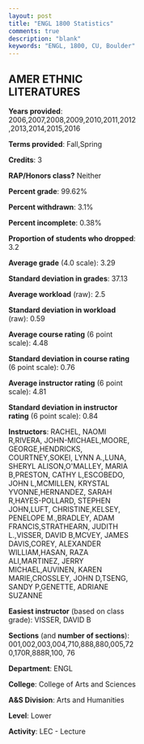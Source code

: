 ```yaml
---
layout: post
title: "ENGL 1800 Statistics"
comments: true
description: "blank"
keywords: "ENGL, 1800, CU, Boulder"
--- 
```

<head>
<script src="https://ajax.googleapis.com/ajax/libs/jquery/2.1.3/jquery.min.js"></script>
<script src="https://dl.dropboxusercontent.com/s/pc42nxpaw1ea4o9/highcharts.js?dl=0"></script>
<!-- <script src="../assets/js/highcharts.js"></script> -->
<style type="text/css">@font-face {
	font-family: "Bebas Neue";
	src: url(https://www.filehosting.org/file/details/544349/BebasNeue%20Regular.otf) format("opentype");
	}
	h1.Bebas { 
		font-family: "Bebas Neue", Verdana, Tahoma;
	}
</style>
</head>
<body>
	<div id="container" style="float: right; width: 45%; height: 88%; margin-left: 2.5%; margin-right: 2.5%;"></div>
	<script language="JavaScript">
		$(document).ready(function() {
		var chart = {type: 'column'};
		var title = {text: 'Grade Distribution'};
		var xAxis = {categories: ['A','B','C','D','F'],crosshair: true};
		var yAxis = {min: 0,title: {text: 'Percentage'}};
		var tooltip = {headerFormat: '<center><b><span style="font-size:20px">{point.key}</span></b></center>',
		               pointFormat: '<td style="padding:0"><b>{point.y:.1f}%</b></td>',
		               footerFormat: '</table>',shared: true,useHTML: true};
		var plotOptions = {column: {pointPadding: 0.0,borderWidth: 0}};  
		var credits = {enabled: false};var series= [{name: 'Percent',data: [49.49,36.4,9.35,1.82,2.94,]}];
		var json = {};
		json.chart = chart;
		json.title = title;
		json.tooltip = tooltip;
		json.xAxis = xAxis;
		json.yAxis = yAxis;  
		json.series = series;
		json.plotOptions = plotOptions;  
		json.credits = credits;
		$('#container').highcharts(json);
	});
	</script>
</body>
			   
## AMER ETHNIC LITERATURES

**Years provided**: 2006,2007,2008,2009,2010,2011,2012,2013,2014,2015,2016

**Terms provided**: Fall,Spring

**Credits**: 3

**RAP/Honors class?** Neither

**Percent grade**: 99.62%

**Percent withdrawn**: 3.1%

**Percent incomplete**: 0.38%

**Proportion of students who dropped**: 3.2

**Average grade** (4.0 scale): 3.29

**Standard deviation in grades**: 37.13

**Average workload** (raw): 2.5

**Standard deviation in workload** (raw): 0.59

**Average course rating** (6 point scale): 4.48

**Standard deviation in course rating** (6 point scale): 0.76

**Average instructor rating** (6 point scale): 4.81

**Standard deviation in instructor rating** (6 point scale): 0.84

**Instructors**: RACHEL, NAOMI R,RIVERA, JOHN-MICHAEL,MOORE, GEORGE,HENDRICKS, COURTNEY,SOKEI, LYNN A.,LUNA, SHERYL ALISON,O'MALLEY, MARIA B,PRESTON, CATHY L,ESCOBEDO, JOHN L,MCMILLEN, KRYSTAL YVONNE,HERNANDEZ, SARAH R,HAYES-POLLARD, STEPHEN JOHN,LUFT, CHRISTINE,KELSEY, PENELOPE M.,BRADLEY, ADAM FRANCIS,STRATHEARN, JUDITH L.,VISSER, DAVID B,MCVEY, JAMES DAVIS,COREY, ALEXANDER WILLIAM,HASAN, RAZA ALI,MARTINEZ, JERRY MICHAEL,AUVINEN, KAREN MARIE,CROSSLEY, JOHN D,TSENG, SANDY P,GENETTE, ADRIANE SUZANNE

**Easiest instructor** (based on class grade): VISSER, DAVID B

**Sections** (and **number of sections**): 001,002,003,004,710,888,880,005,720,170R,888R,100, 76

**Department**: ENGL

**College**: College of Arts and Sciences

**A&S Division**: Arts and Humanities

**Level**: Lower

**Activity**: LEC - Lecture